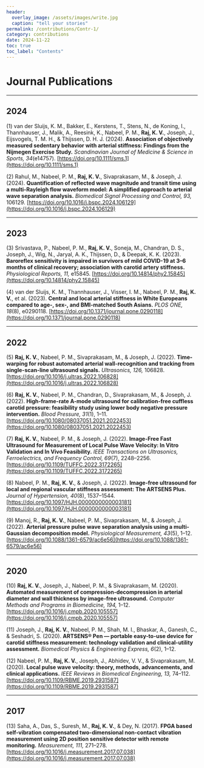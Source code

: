 ```yaml
---
header:
  overlay_image: /assets/images/write.jpg
  caption: "tell your stories"
permalink: /contributions/Contr-1/
category: contributions
date: 2024-11-22
toc: true
toc_label: "Contents"
---
```


# Journal Publications

---

## 2024
(1) van der Sluijs, K. M., Bakker, E., Kerstens, T., Stens, N., de Koning, I., Thannhauser, J., Malik, A., Reesink, K., Nabeel, P. M., **Raj, K. V.**, Joseph, J., Eijsvogels, T. M. H., & Thijssen, D. H. J. (2024). **Association of objectively measured sedentary behavior with arterial stiffness: Findings from the Nijmegen Exercise Study.** *Scandinavian Journal of Medicine & Science in Sports, 34*(e14757). [https://doi.org/10.1111/sms.1](https://doi.org/10.1111/sms.1)

(2) Rahul, M., Nabeel, P. M., **Raj, K. V.**, Sivaprakasam, M., & Joseph, J. (2024). **Quantification of reflected wave magnitude and transit time using a multi-Rayleigh flow waveform model: A simplified approach to arterial wave separation analysis.** *Biomedical Signal Processing and Control, 93,* 106129. [https://doi.org/10.1016/j.bspc.2024.106129](https://doi.org/10.1016/j.bspc.2024.106129)

---

## 2023
(3) Srivastava, P., Nabeel, P. M., **Raj, K. V.**, Soneja, M., Chandran, D. S., Joseph, J., Wig, N., Jaryal, A. K., Thijssen, D., & Deepak, K. K. (2023). **Baroreflex sensitivity is impaired in survivors of mild COVID-19 at 3–6 months of clinical recovery; association with carotid artery stiffness.** *Physiological Reports, 11,* e15845. [https://doi.org/10.14814/phy2.15845](https://doi.org/10.14814/phy2.15845)

(4) van der Sluijs, K. M., Thannhauser, J., Visser, I. M., Nabeel, P. M., **Raj, K. V.**, et al. (2023). **Central and local arterial stiffness in White Europeans compared to age-, sex-, and BMI-matched South Asians.** *PLOS ONE, 18*(8), e0290118. [https://doi.org/10.1371/journal.pone.0290118](https://doi.org/10.1371/journal.pone.0290118)

---

## 2022
(5) **Raj, K. V.**, Nabeel, P. M., Sivaprakasam, M., & Joseph, J. (2022). **Time-warping for robust automated arterial wall-recognition and tracking from single-scan-line ultrasound signals.** *Ultrasonics, 126,* 106828. [https://doi.org/10.1016/j.ultras.2022.106828](https://doi.org/10.1016/j.ultras.2022.106828)

(6) **Raj, K. V.**, Nabeel, P. M., Chandran, D., Sivaprakasam, M., & Joseph, J. (2022). **High-frame-rate A-mode ultrasound for calibration-free cuffless carotid pressure: feasibility study using lower body negative pressure intervention.** *Blood Pressure, 31*(1), 1–11. [https://doi.org/10.1080/08037051.2021.2022453](https://doi.org/10.1080/08037051.2021.2022453)

(7) **Raj, K. V.**, Nabeel, P. M., & Joseph, J. (2022). **Image-Free Fast Ultrasound for Measurement of Local Pulse Wave Velocity: In Vitro Validation and In Vivo Feasibility.** *IEEE Transactions on Ultrasonics, Ferroelectrics, and Frequency Control, 69*(7), 2248–2256. [https://doi.org/10.1109/TUFFC.2022.3172265](https://doi.org/10.1109/TUFFC.2022.3172265)

(8) Nabeel, P. M., **Raj, K. V.**, & Joseph, J. (2022). **Image-free ultrasound for local and regional vascular stiffness assessment: The ARTSENS Plus.** *Journal of Hypertension, 40*(8), 1537–1544. [https://doi.org/10.1097/HJH.0000000000003181](https://doi.org/10.1097/HJH.0000000000003181)

(9) Manoj, R., **Raj, K. V.**, Nabeel, P. M., Sivaprakasam, M., & Joseph, J. (2022). **Arterial pressure pulse wave separation analysis using a multi-Gaussian decomposition model.** *Physiological Measurement, 43*(5), 1–12. [https://doi.org/10.1088/1361-6579/ac6e56](https://doi.org/10.1088/1361-6579/ac6e56)

---

## 2020
(10) **Raj, K. V.**, Joseph, J., Nabeel, P. M., & Sivaprakasam, M. (2020). **Automated measurement of compression-decompression in arterial diameter and wall thickness by image-free ultrasound.** *Computer Methods and Programs in Biomedicine, 194,* 1–12. [https://doi.org/10.1016/j.cmpb.2020.105557](https://doi.org/10.1016/j.cmpb.2020.105557)

(11) Joseph, J., **Raj, K. V.**, Nabeel, P. M., Shah, M. I., Bhaskar, A., Ganesh, C., & Seshadri, S. (2020). **ARTSENS® Pen — portable easy-to-use device for carotid stiffness measurement: technology validation and clinical-utility assessment.** *Biomedical Physics & Engineering Express, 6*(2), 1–12.

(12) Nabeel, P. M., **Raj, K. V.**, Joseph, J., Abhidev, V. V., & Sivaprakasam, M. (2020). **Local pulse wave velocity: theory, methods, advancements, and clinical applications.** *IEEE Reviews in Biomedical Engineering, 13,* 74–112. [https://doi.org/10.1109/RBME.2019.2931587](https://doi.org/10.1109/RBME.2019.2931587)

---

## 2017
(13) Saha, A., Das, S., Suresh, M., **Raj, K. V.**, & Dey, N. (2017). **FPGA based self-vibration compensated two-dimensional non-contact vibration measurement using 2D position sensitive detector with remote monitoring.** *Measurement, 111,* 271–278. [https://doi.org/10.1016/j.measurement.2017.07.038](https://doi.org/10.1016/j.measurement.2017.07.038)
